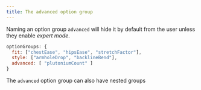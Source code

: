 ```yaml
---
title: The advanced option group
---
```


Naming an option group `advanced` will hide it by default from the user
unless they enable _expert mode_.

```js
optionGroups: {
  fit: ["chestEase", "hipsEase", "stretchFactor"],
  style: ["armholeDrop", "backlineBend"],
  advanced: [ "plutoniumCount" ]
} 
```

<Tip>

The `advanced` option group can also have nested groups

</Tip>
